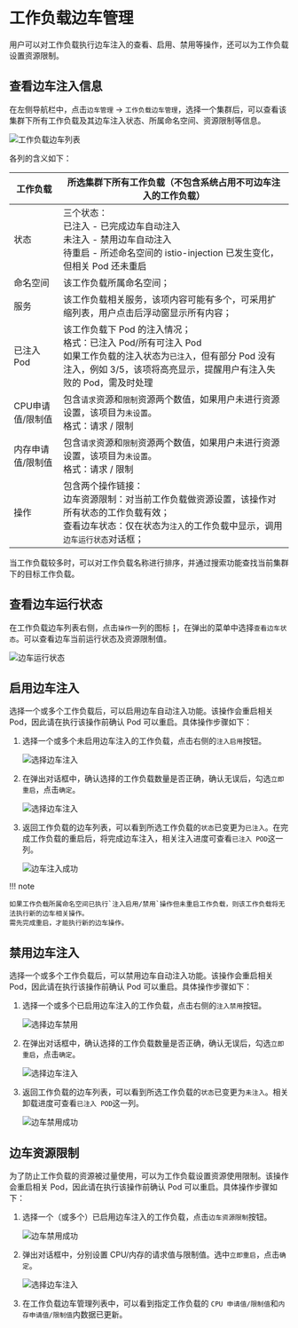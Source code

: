 # 工作负载边车管理

用户可以对工作负载执行边车注入的查看、启用、禁用等操作，还可以为工作负载设置资源限制。

## 查看边车注入信息

在左侧导航栏中，点击`边车管理` -> `工作负载边车管理`，选择一个集群后，可以查看该集群下所有工作负载及其边车注入状态、所属命名空间、资源限制等信息。

![工作负载边车列表](https://docs.daocloud.io/daocloud-docs-images/docs/mspider/images/wl-sidecar01.png)

各列的含义如下：

| 工作负载          | 所选集群下所有工作负载（不包含系统占用不可边车注入的工作负载） |
| ----------------- | ------------------------------------------------------------ |
| 状态              | 三个状态：<br />已注入 - 已完成边车自动注入<br />未注入 - 禁用边车自动注入<br />待重启 - 所述命名空间的 istio-injection 已发生变化，但相关 Pod 还未重启 |
| 命名空间          | 该工作负载所属命名空间；                                     |
| 服务              | 该工作负载相关服务，该项内容可能有多个，可采用扩缩列表，用户点击后浮动窗显示所有内容； |
| 已注入Pod         | 该工作负载下 Pod 的注入情况；<br />格式：已注入 Pod/所有可注入 Pod <br />如果工作负载的注入状态为`已注入`，但有部分 Pod 没有注入，例如 3/5，该项将高亮显示，提醒用户有注入失败的 Pod，需及时处理 |
| CPU申请值/限制值  | 包含`请求`资源和`限制`资源两个数值，如果用户未进行资源设置，该项目为`未设置`。<br />格式：请求 / 限制 |
| 内存申请值/限制值 | 包含`请求`资源和`限制`资源两个数值，如果用户未进行资源设置，该项目为`未设置`。<br />格式：请求 / 限制 |
| 操作              | 包含两个操作链接：<br />边车资源限制：对当前工作负载做资源设置，该操作对所有状态的工作负载有效；<br />查看边车状态：仅在状态为`注入`的工作负载中显示，调用`边车运行状态`对话框； |

当工作负载较多时，可以对工作负载名称进行排序，并通过搜索功能查找当前集群下的目标工作负载。

## 查看边车运行状态

在工作负载边车列表右侧，点击`操作`一列的图标 `┇`，在弹出的菜单中选择`查看边车状态`。可以查看边车当前运行状态及资源限制值。

![边车运行状态](https://docs.daocloud.io/daocloud-docs-images/docs/mspider/images/wl-sidecar02.png)

## 启用边车注入

选择一个或多个工作负载后，可以启用边车自动注入功能。该操作会重启相关 Pod，因此请在执行该操作前确认 Pod 可以重启。具体操作步骤如下：

1. 选择一个或多个未启用边车注入的工作负载，点击右侧的`注入启用`按钮。
   
    ![选择边车注入](https://docs.daocloud.io/daocloud-docs-images/docs/mspider/images/wl-sidecar03.png)

2. 在弹出对话框中，确认选择的工作负载数量是否正确，确认无误后，勾选`立即重启`，点击`确定`。
   
    ![选择边车注入](https://docs.daocloud.io/daocloud-docs-images/docs/mspider/images/wl-sidecar04.png)

3. 返回工作负载的边车列表，可以看到所选工作负载的`状态`已变更为`已注入`。在完成工作负载的重启后，将完成边车注入，相关注入进度可查看`已注入 POD`这一列。

    ![边车注入成功](https://docs.daocloud.io/daocloud-docs-images/docs/mspider/images/wl-sidecar05.png)

!!! note

    如果工作负载所属命名空间已执行`注入启用/禁用`操作但未重启工作负载，则该工作负载将无法执行新的边车相关操作。
    需先完成重启，才能执行新的边车操作。

## 禁用边车注入

选择一个或多个工作负载后，可以禁用边车自动注入功能。该操作会重启相关 Pod，因此请在执行该操作前确认 Pod 可以重启。具体操作步骤如下：

1. 选择一个或多个已启用边车注入的工作负载，点击右侧的`注入禁用`按钮。
   
    ![选择边车禁用](https://docs.daocloud.io/daocloud-docs-images/docs/mspider/images/wl-sidecar05.png)

2. 在弹出对话框中，确认选择的工作负载数量是否正确，确认无误后，勾选`立即重启`，点击`确定`。
   
    ![选择边车注入](https://docs.daocloud.io/daocloud-docs-images/docs/mspider/images/wl-sidecar06.png)

3. 返回工作负载的边车列表，可以看到所选工作负载的`状态`已变更为`未注入`。相关卸载进度可查看`已注入 POD`这一列。

    ![边车禁用成功](https://docs.daocloud.io/daocloud-docs-images/docs/mspider/images/wl-sidecar07.png)

## 边车资源限制

为了防止工作负载的资源被过量使用，可以为工作负载设置资源使用限制。该操作会重启相关 Pod，因此请在执行该操作前确认 Pod 可以重启。具体操作步骤如下：

1. 选择一个（或多个）已启用边车注入的工作负载，点击`边车资源限制`按钮。

    ![边车禁用成功](https://docs.daocloud.io/daocloud-docs-images/docs/mspider/images/wl-sidecar08.png)

2. 弹出对话框中，分别设置 CPU/内存的请求值与限制值。选中`立即重启`，点击`确定`。

    ![选择边车注入](https://docs.daocloud.io/daocloud-docs-images/docs/mspider/images/wl-sidecar09.png)

3. 在工作负载边车管理列表中，可以看到指定工作负载的 `CPU 申请值/限制值`和`内存申请值/限制值`内数据已更新。
